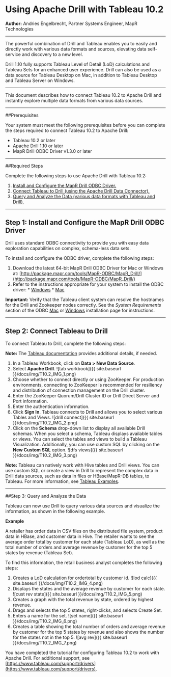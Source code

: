 # Using Apache Drill with Tableau 10.2  

**Author:** Andries Engelbrecht, Partner Systems Engineer, MapR Technologies  

----------  

The powerful combination of Drill and Tableau enables you to easily and directly work with various data formats and sources, elevating data self-service and discovery to a new level. 

Drill 1.10 fully supports Tableau Level of Detail (LoD) calculations and Tableau Sets for an enhanced user experience. Drill can also be used as a data source for Tableau Desktop on Mac, in addition to Tableau Desktop and Tableau Server on Windows.  

---------- 
  
  
This document describes how to connect Tableau 10.2 to Apache Drill and instantly explore multiple data formats from various data sources.  

----------  

##Prerequisites  

Your system must meet the following prerequisites before you can complete the steps required to connect Tableau 10.2 to Apache Drill:  

- Tableau 10.2 or later  
- Apache Drill 1.10 or later  
- MapR Drill ODBC Driver v1.3.0 or later  

----------  

##Required Steps  
 
Complete the following steps to use Apache Drill with Tableau 10.2:  
1.	[Install and Configure the MapR Drill ODBC Driver.]({{site.baseurl}}/docs/using-apache-drill-with-tableau-10-2/#step-1:-install-and-configure-the-mapr-drill-odbc-driver)  
2.	[Connect Tableau to Drill (using the Apache Drill Data Connector).]({{site.baseurl}}/docs/using-apache-drill-with-tableau-10-2/#step-2:-connect-tableau-to-drill)  
3.	[Query and Analyze the Data (various data formats with Tableau and Drill).]({{site.baseurl}}/docs/using-apache-drill-with-tableau-10-2/#step-3:-query-and-analyze-the-data)  

---------- 

 

## Step 1: Install and Configure the MapR Drill ODBC Driver  
  
Drill uses standard ODBC connectivity to provide you with easy data exploration capabilities on complex, schema-less data sets. 

To install and configure the ODBC driver, complete the following steps:  

1. Download the latest 64-bit MapR Drill ODBC Driver for Mac or Windows at: [http://package.mapr.com/tools/MapR-ODBC/MapR_Drill/](http://package.mapr.com/tools/MapR-ODBC/MapR_Drill/)  
2. Refer to the instructions appropriate for your system to install the ODBC driver: 
       * [Windows](http://drill.apache.org/docs/installing-the-driver-on-windows/)
       * [Mac](http://drill.apache.org/docs/installing-the-driver-on-mac-os-x/)

**Important:** Verify that the Tableau client system can resolve the hostnames for the Drill and Zookeeper nodes correctly. See the *System Requirements* section of the ODBC [Mac](http://drill.apache.org/docs/installing-the-driver-on-mac-os-x/) or [Windows](http://drill.apache.org/docs/installing-the-driver-on-windows/) installation page for instructions.  

----------  


## Step 2: Connect Tableau to Drill  

To connect Tableau to Drill, complete the following steps:
 
**Note:** The [Tableau documentation](http://onlinehelp.tableau.com/current/pro/desktop/en-us/help.htm#examples_apachedrill.html) provides additional details, if needed.  

1.	In a Tableau Workbook, click on **Data > New Data Source**.
2.	Select **Apache Drill**. ![tab workbook]({{ site.baseurl }}/docs/img/T10.2_IMG_1.png)  
3.	Choose whether to connect directly or using ZooKeeper. For production environments, connecting to ZooKeeper is recommended for resiliency and distribution of connection management on the Drill cluster.  
4.	Enter the ZooKeeper Quorum/Drill Cluster ID or Drill Direct Server and Port information. 
5.	Enter the authentication information.
6.	Click **Sign In**. Tableau connects to Drill and allows you to select various Tables and Views. ![drill connect]({{ site.baseurl }}/docs/img/T10.2_IMG_2.png)  
7.	Click on the **Schema** drop-down list to display all available Drill schemas. When you select a schema, Tableau displays available tables or views.  You can select the tables and views to build a Tableau Visualization. Additionally, you can use custom SQL by clicking on the **New Custom SQL** option. ![dfs views]({{ site.baseurl }}/docs/img/T10.2_IMG_3.png)  

**Note:** Tableau can natively work with Hive tables and Drill views. You can use custom SQL or create a view in Drill to represent the complex data in Drill data sources, such as data in files or HBase/MapR-DB tables, to Tableau. For more information, see [Tableau Examples](http://drill.apache.org/docs/tableau-examples/).  

----------  


##Step 3: Query and Analyze the Data  

Tableau can now use Drill to query various data sources and visualize the information, as shown in the following example.  

**Example**  
  
A retailer has order data in CSV files on the distributed file system, product data in HBase, and customer data in Hive. The retailer wants to see the average order total by customer for each state (Tableau LoD), as well as the total number of orders and average revenue by customer for the top 5 states by revenue (Tableau Set).

To find this information, the retail business analyst completes the following steps:  

1. Creates a LoD calculation for ordertotal by customer id. ![lod calc]({{ site.baseurl }}/docs/img/T10.2_IMG_4.png)  
2. Displays the states and the average revenue by customer for each state. ![cust rev state]({{ site.baseurl }}/docs/img/T10.2_IMG_5.png)  
3. Creates a graph with the total revenue by state, ordered by highest revenue. 
4. Drags and selects the top 5 states, right-clicks, and selects Create Set.  
5. Enters a name for the set. ![set name]({{ site.baseurl }}/docs/img/T10.2_IMG_6.png)
6. Creates a table showing the total number of orders and average revenue by customer for the top 5 states by revenue and also shows the number for the states not in the top 5. ![avg rev]({{ site.baseurl }}/docs/img/T10.2_IMG_7.png)  

You have completed the tutorial for configuring Tableau 10.2 to work with Apache Drill. For additional support, see [https://www.tableau.com/support/drivers](https://www.tableau.com/support/drivers).







 

 
 

